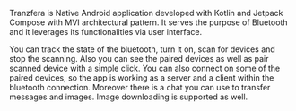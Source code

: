 Tranzfera is Native Android application developed with Kotlin and Jetpack Compose with MVI architectural pattern. It serves the purpose of Bluetooth and it leverages its functionalities via user interface.

You can track the state of the bluetooth, turn it on, scan for devices and stop the scanning. Also you can see the paired devices as well as pair scanned device with a simple click. 
You can also connect on some of the paired devices, so the app is working as a server and a client within the bluetooth connection. Moreover there is a chat you can use to transfer messages and images. Image downloading is supported as well.
